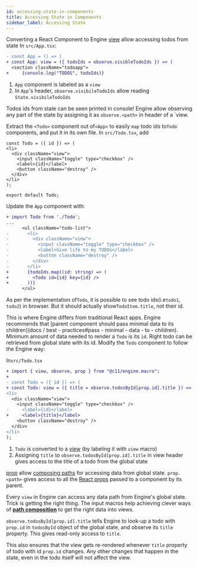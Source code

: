 ```yaml
---
id: accessing-state-in-components
title: Accessing State in Components
sidebar_label: Accessing State
---
```


Converting a React Component to Engine [view](/docs/api/view) allow accessing
todos from state In `src/App.tsx`:

  ```diff
- const App = () => (
+ const App: view = ({ todoIds = observe.visibleTodoIds }) => (
    <section className="todoapp">
+     {console.log("TODOS", todoIds)}
```

1. `App` component is labeled as a `view`
2. In `App`'s header, `observe.visibileTodoIds` allow reading `State.visibileTodoIds`

Todos ids from state can be seen printed in console! Engine allow observing any
part of the state by assigning it as `observe.<path>` in header of a `view.

Extract the `<Todo>` component out of`<App>` to easily `map` todo ids to`Todo`
components, and put it in its own file. In `src/Todo.tsx`, add

  ```tsx
const Todo = ({ id }) => (
  <li>
    <div className="view">
      <input className="toggle" type="checkbox" />
      <label>{id}</label>
      <button className="destroy" />
    </div>
  </li>
);

export default Todo;
```

Update the `App` component with:

```diff
+ import Todo from './Todo';
...
      <ul className="todo-list">
-       <li>
-         <div className="view">
-           <input className="toggle" type="checkbox" />
-           <label>Give life to my TODOs</label>
-           <button className="destroy" />
-         </div>
-       </li>
+       {todoIds.map((id: string) => (
+         <Todo id={id} key={id} />
+       ))}
      </ul>
```

As per the implementation of`Todo`, it is possible to see todo ids(i.e`todo1`,
  `todo2`) in browser. But it should actually show`TodoItem.title`, not their
  id.

This is where Engine differs from traditional React apps. Engine recommends that
[parent component should pass minimal data to its children](docs / best -
practices#pass - minimal - data - to - children). Minimum amount of data needed
to render a `Todo` is its `id`. Right todo can be retrieved from global state
with its id. Modify the `Todo` component to follow the Engine way:

In`src/Todo.tsx`

  ```diff
+ import { view, observe, prop } from "@c11/engine.macro";
+
- const Todo = ({ id }) => (
+ const Todo: view = ({ title = observe.todosById[prop.id].title }) => (
  <li>
    <div className="view">
      <input className="toggle" type="checkbox" />
-     <label>{id}</label>
+     <label>{title}</label>
      <button className="destroy" />
    </div>
  </li>
);
```

1. `Todo` is converted to a [view](/docs/api/view) (by labeling it with `view` macro)
2. Assigning `title` to `observe.todosById[prop.id].title` in view header gives
   access to the title of a todo from the global state

[prop](/docs/api/prop) allow [composing
paths](/docs/concepts/path-composition) for accessing data from global
state. `prop.<path>` gives access to all the [React
props](https://reactjs.org/docs/components-and-props.html) passed to a component
by its parent.

Every `view` in Engine can access any data path from Engine's global state.
Trick is getting the right thing. The input macros help achieving clever ways of
**[path composition](/docs/concepts/path-composition)** to get the
right data into views.

`observe.todosById[prop.id].title` tells Engine to look-up a todo with `prop.id`
in `todosById` object of the global state, and observe its `title` property. This
gives read-only access to `title`.

This also ensures that the view gets re-rendered whenever `title` property of
todo with id `prop.id` changes. Any other changes that happen in the state, even
in the todo itself will not affect the view.

